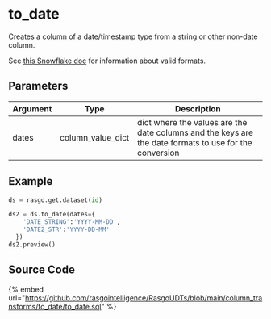 

# to_date

Creates a column of a date/timestamp type from a string or other non-date column.

See [this Snowflake doc](https://docs.snowflake.com/en/user-guide/date-time-input-output.html#about-the-format-specifiers-in-this-section) for information about valid formats.


## Parameters

| Argument |       Type        |                                              Description                                               |
| -------- | ----------------- | ------------------------------------------------------------------------------------------------------ |
| dates    | column_value_dict | dict where the values are the date columns and the keys are the date formats to use for the conversion |


## Example

```python
ds = rasgo.get.dataset(id)

ds2 = ds.to_date(dates={
    'DATE_STRING':'YYYY-MM-DD',
    'DATE2_STR':'YYYY-DD-MM'
  })
ds2.preview()
```

## Source Code

{% embed url="https://github.com/rasgointelligence/RasgoUDTs/blob/main/column_transforms/to_date/to_date.sql" %}

